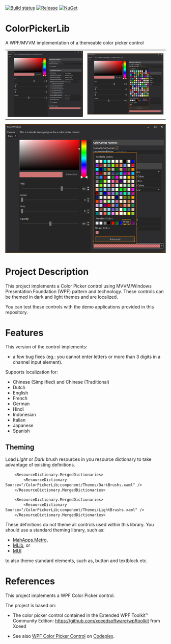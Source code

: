[![Build status](https://ci.appveyor.com/api/projects/status/0e19uif3f40tsppi?svg=true)](https://ci.appveyor.com/project/Dirkster99/colorpickerlib)
[![Release](https://img.shields.io/github/release/Dirkster99/colorpickerlib.svg)](https://github.com/Dirkster99/colorpickerlib/releases/latest)
[![NuGet](https://img.shields.io/nuget/dt/Dirkster.colorpickerlib.svg)](http://nuget.org/packages/Dirkster.colorpickerlib)
# ColorPickerLib
A WPF/MVVM implementation of a themeable color picker control

<table>
<tr>
<td>
<img src="https://github.com/Dirkster99/Docu/blob/master/ColorPickerLib/DemoProgramm_Screenshot.png">
</td>
<td>
<img src="https://github.com/Dirkster99/Docu/blob/master/ColorPickerLib/DemoProgramm_Screenshot_PopUp1.png">
</td>
</tr>
</table>

![](https://github.com/Dirkster99/Docu/blob/master/ColorPickerLib/DemoProgramm_Screenshot_PopUp1.png)

# Project Description

This project implements a Color Picker control using MVVM/Windows Presentation Foundation (WPF) pattern and technology. These controls  can be themed in dark and light themes and are localized.

You can test these controls with the demo applications provided in this repository.

# Features

This version of the control implements:

* a few bug fixes (eg.: you cannot enter letters or more than 3 digits in a channel input element).

Supports localization for:
* Chinese (Simplified) and Chinese (Traditional)
* Dutch
* English
* French
* German
* Hindi
* Indonesian
* Italian
* Japanese
* Spanish

## Theming

Load *Light* or *Dark* brush resources in you resource dictionary to take advantage of existing definitions.

```XAML
    <ResourceDictionary.MergedDictionaries>
        <ResourceDictionary Source="/ColorPickerLib;component/Themes/DarkBrushs.xaml" />
    </ResourceDictionary.MergedDictionaries>
```

```XAML
    <ResourceDictionary.MergedDictionaries>
        <ResourceDictionary Source="/ColorPickerLib;component/Themes/LightBrushs.xaml" />
    </ResourceDictionary.MergedDictionaries>
```

These definitions do not theme all controls used within this library. You should use a standard theming library, such as:
- [MahApps.Metro](https://github.com/MahApps/MahApps.Metro),
- [MLib](https://github.com/Dirkster99/MLib), or
- [MUI](https://github.com/firstfloorsoftware/mui)

to also theme standard elements, such as, button and textblock etc.

# References

This project implements a WPF Color Picker control.

The project is based on:
* The color picker control contained in the Extended WPF Toolkit™ Community Edition: https://github.com/xceedsoftware/wpftoolkit from Xceed

* See also [WPF Color Picker Control](https://wpfcolorpickercontrol.codeplex.com/) on [Codeplex](https://codeplex.com/).
